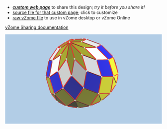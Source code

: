 
 - [***custom web page***][post] to share this design; *try it before you share it!*
 - [source file for that custom page][source]; click to customize
 - [raw vZome file][raw] to use in vZome desktop or vZome Online

[vZome Sharing documentation](https://vzome.github.io/vzome/sharing.html#how-it-works)

![Image](<9-Gon-Rosette-Complete.png>)


[post]: <https://ThynStyx.github.io/vzome-sharing/2022/01/02/9-Gon-Rosette-Complete-22-37-14.html>
[source]: <https://github.com/ThynStyx/vzome-sharing/edit/main/_posts/2022-01-02-9-Gon-Rosette-Complete-22-37-14.md>
[raw]: <https://raw.githubusercontent.com/ThynStyx/vzome-sharing/main/2022/01/02/22-37-14-9-Gon-Rosette-Complete/9-Gon-Rosette-Complete.vZome>